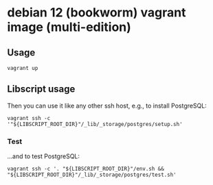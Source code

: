 debian 12 (bookworm) vagrant image (multi-edition)
==================================================

## Usage

    vagrant up

## Libscript usage

Then you can use it like any other ssh host, e.g., to install PostgreSQL:

    vagrant ssh -c '"${LIBSCRIPT_ROOT_DIR}"/_lib/_storage/postgres/setup.sh'

### Test

…and to test PostgreSQL:

    vagrant ssh -c '. "${LIBSCRIPT_ROOT_DIR}"/env.sh && "${LIBSCRIPT_ROOT_DIR}"/_lib/_storage/postgres/test.sh'
